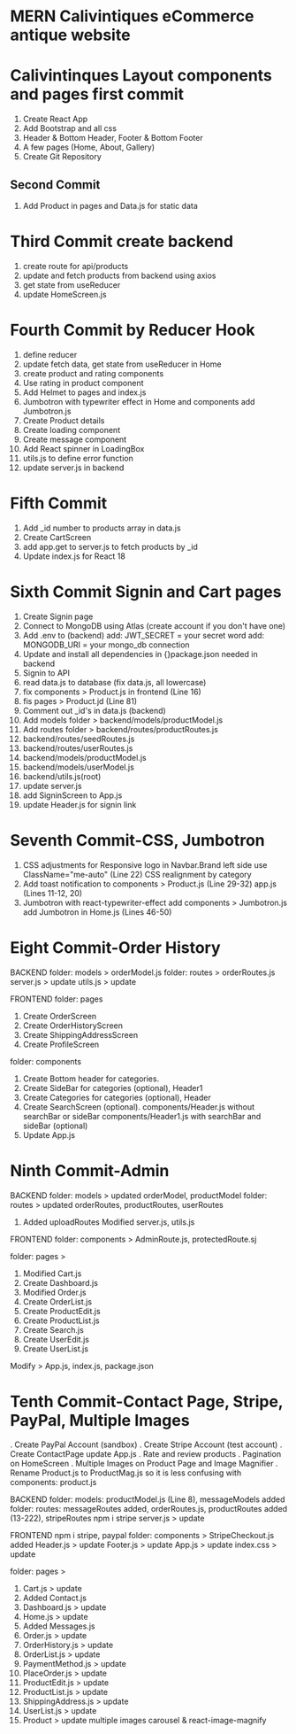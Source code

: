 # MERN Calivintiques eCommerce antique website

# Calivintinques Layout components and pages first commit

1. Create React App
2. Add Bootstrap and all css
3. Header & Bottom Header, Footer & Bottom Footer
4. A few pages (Home, About, Gallery)
5. Create Git Repository

## Second Commit

1. Add Product in pages and Data.js for static data

# Third Commit create backend

1. create route for api/products
2. update and fetch products from backend using axios
3. get state from useReducer
4. update HomeScreen.js

# Fourth Commit by Reducer Hook

1. define reducer
2. update fetch data, get state from useReducer in Home
3. create product and rating components
4. Use rating in product component
5. Add Helmet to pages and index.js
6. Jumbotron with typewriter effect in Home and components add Jumbotron.js
7. Create Product details
8. Create loading component
9. Create message component
10. Add React spinner in LoadingBox
11. utils.js to define error function
12. update server.js in backend

# Fifth Commit

1. Add \_id number to products array in data.js
2. Create CartScreen
3. add app.get to server.js to fetch products by \_id
4. Update index.js for React 18

# Sixth Commit Signin and Cart pages

1. Create Signin page
2. Connect to MongoDB using Atlas (create account if you don't have one)
3. Add .env to (backend)
   add: JWT_SECRET = your secret word
   add: MONGODB_URI = your mongo_db connection
4. Update and install all dependencies in {}package.json needed in backend
5. Signin to API
6. read data.js to database (fix data.js, all lowercase)
7. fix components > Product.js in frontend (Line 16)
8. fis pages > Product.jd (Line 81)
9. Comment out \_id's in data.js (backend)
10. Add models folder > backend/models/productModel.js
11. Add routes folder > backend/routes/productRoutes.js
12. backend/routes/seedRoutes.js
13. backend/routes/userRoutes.js
14. backend/models/productModel.js
15. backend/models/userModel.js
16. backend/utils.js(root)
17. update server.js
18. add SigninScreen to App.js
19. update Header.js for signin link

# Seventh Commit-CSS, Jumbotron

1. CSS adjustments for Responsive logo in Navbar.Brand
   left side use ClassName="me-auto" (Line 22)
   CSS realignment by category
2. Add toast notification to components > Product.js (Line 29-32)
   app.js (Lines 11-12, 20)
3. Jumbotron with react-typewriter-effect
   add components > Jumbotron.js
   add Jumbotron in Home.js (Lines 46-50)

# Eight Commit-Order History

BACKEND
folder: models > orderModel.js
folder: routes > orderRoutes.js
server.js > update
utils.js > update

FRONTEND
folder: pages

1. Create OrderScreen
2. Create OrderHistoryScreen
3. Create ShippingAddressScreen
4. Create ProfileScreen

folder: components

1. Create Bottom header for categories.
2. Create SideBar for categories (optional), Header1
3. Create Categories for categories (optional), Header
4. Create SearchScreen (optional).
   components/Header.js without searchBar or sideBar
   components/Header1.js with searchBar and sideBar (optional)
5. Update App.js

# Ninth Commit-Admin

BACKEND
folder: models > updated orderModel, productModel
folder: routes > updated orderRoutes, productRoutes, userRoutes

1. Added uploadRoutes
   Modified server.js, utils.js

FRONTEND
folder: components > AdminRoute.js, protectedRoute.sj

folder: pages >

1. Modified Cart.js
2. Create Dashboard.js
3. Modified Order.js
4. Create OrderList.js
5. Create ProductEdit.js
6. Create ProductList.js
7. Create Search.js
8. Create UserEdit.js
9. Create UserList.js

Modify > App.js, index.js, package.json

# Tenth Commit-Contact Page, Stripe, PayPal, Multiple Images

. Create PayPal Account (sandbox)
. Create Stripe Account (test account)
. Create ContactPage update App.js
. Rate and review products
. Pagination on HomeScreen
. Multiple Images on Product Page and Image Magnifier
. Rename Product.js to ProductMag.js so it is less confusing with components: product.js

BACKEND
folder: models: productModel.js (Line 8), messageModels added
folder: routes: messageRoutes added, orderRoutes.js, productRoutes added (13-222), stripeRoutes
npm i stripe
server.js > update

FRONTEND
npm i stripe, paypal
folder: components > StripeCheckout.js added
Header.js > update
Footer.js > update
App.js > update
index.css > update

folder: pages >

1. Cart.js > update
2. Added Contact.js
3. Dashboard.js > update
4. Home.js > update
5. Added Messages.js
6. Order.js > update
7. OrderHistory.js > update
8. OrderList.js > update
9. PaymentMethod.js > update
10. PlaceOrder.js > update
11. ProductEdit.js > update
12. ProductList.js > update
13. ShippingAddress.js > update
14. UserList.js > update
15. Product > update multiple images carousel & react-image-magnify
